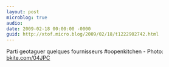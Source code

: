 ```yaml
---
layout: post
microblog: true
audio: 
date: 2009-02-18 00:00:00 -0000
guid: http://xtof.micro.blog/2009/02/18/t1222902742.html
---
```

Parti geotaguer quelques fournisseurs #oopenkitchen - Photo: [bkite.com/04JPC](http://bkite.com/04JPC)
